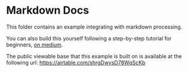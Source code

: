# Markdown Docs
This folder contains an example integrating with markdown processing.

You can also build this yourself following a step-by-step tutorial for beginners, [on medium](https://medium.com/@canvis/building-a-documentation-site-from-scratch-using-airtable-gatsby-js-and-markdown-6f39df9277fd).

The public viewable base that this example is built on is available at the following url:
https://airtable.com/shrgDwysD78WqScKb
